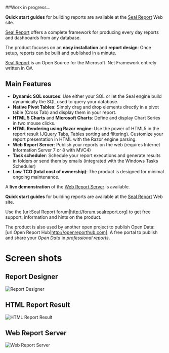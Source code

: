 ##Work in progress...

**Quick start guides**  for building reports are available at the [Seal Report](http://www.sealreport.org) Web site.


[Seal Report](http://www.sealreport.org) offers a complete framework for producing every day reports and dashboards from any database.

The product focuses on an **easy installation** and **report design**: Once setup, reports can be built and published in a minute. 

[Seal Report](http://www.sealreport.org) is an Open Source for the Microsoft .Net Framework entirely written in C#.

## Main Features
* **Dynamic SQL sources**: Use either your SQL or let the Seal engine build dynamically the SQL used to query your database.
* **Native Pivot Tables**: Simply drag and drop elements directly in a pivot table (Cross Tab) and display them in your report.
* **HTML 5 Charts** and **Microsoft Charts**: Define and display Chart Series in two mouse clicks.
* **HTML Rendering using Razor engine**: Use the power of HTML5 in the report result (JQuery Tabs, Tables sorting and filtering). Customize your report presentation in HTML with the Razor engine parsing.
* **Web Report Server**: Publish your reports on the web (requires Internet Information Server 7 or 8 with MVC4)
* **Task scheduler**: Schedule your report executions and generate results in folders or send them by emails (integrated with the Windows Tasks Scheduler)
* **Low TCO (total cost of ownership)**: The product is designed for minimal ongoing maintenance.

A **live demonstration** of the [Web Report Server](http://demo.sealreport.org) is available.

**Quick start guides**  for building reports are available at the [Seal Report](http://www.sealreport.org) Web site.

Use the [url:Seal Report forum|http://forum.sealreport.org] to get free support, information and hints on the product.

The product is also used by another open project to publish Open Data: [url:Open Report Hub|http://openreporthub.com].
A free portal to publish and share your *Open Data* in *professional reports*. 

# Screen shots
## Report Designer
![Report Designer](http://sealreport.org/Images/reportDesignerShot.png)

## HTML Report Result
![HTML Report Result](http://sealreport.org/Images/reportResult.png)

## Web Report Server
![Web Report Server](http://sealreport.org/Images/webServer.png)
